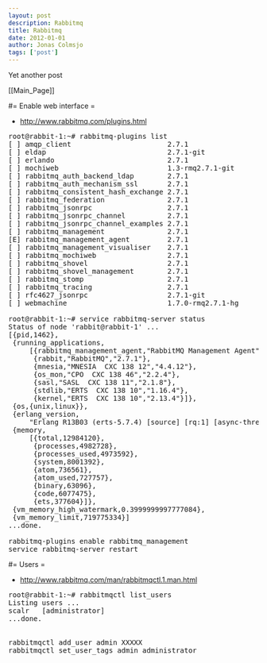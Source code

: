 ```yaml
---
layout: post
description: Rabbitmq
title: Rabbitmq
date: 2012-01-01
author: Jonas Colmsjo
tags: ['post']
---
```


Yet another post





[[Main_Page]]


#= Enable web interface =

* http://www.rabbitmq.com/plugins.html

<pre>
root@rabbit-1:~# rabbitmq-plugins list
[ ] amqp_client                       2.7.1
[ ] eldap                             2.7.1-git
[ ] erlando                           2.7.1
[ ] mochiweb                          1.3-rmq2.7.1-git
[ ] rabbitmq_auth_backend_ldap        2.7.1
[ ] rabbitmq_auth_mechanism_ssl       2.7.1
[ ] rabbitmq_consistent_hash_exchange 2.7.1
[ ] rabbitmq_federation               2.7.1
[ ] rabbitmq_jsonrpc                  2.7.1
[ ] rabbitmq_jsonrpc_channel          2.7.1
[ ] rabbitmq_jsonrpc_channel_examples 2.7.1
[ ] rabbitmq_management               2.7.1
[E] rabbitmq_management_agent         2.7.1
[ ] rabbitmq_management_visualiser    2.7.1
[ ] rabbitmq_mochiweb                 2.7.1
[ ] rabbitmq_shovel                   2.7.1
[ ] rabbitmq_shovel_management        2.7.1
[ ] rabbitmq_stomp                    2.7.1
[ ] rabbitmq_tracing                  2.7.1
[ ] rfc4627_jsonrpc                   2.7.1-git
[ ] webmachine                        1.7.0-rmq2.7.1-hg

root@rabbit-1:~# service rabbitmq-server status
Status of node 'rabbit@rabbit-1' ...
[{pid,1462},
 {running_applications,
     [{rabbitmq_management_agent,"RabbitMQ Management Agent","2.7.1"},
      {rabbit,"RabbitMQ","2.7.1"},
      {mnesia,"MNESIA  CXC 138 12","4.4.12"},
      {os_mon,"CPO  CXC 138 46","2.2.4"},
      {sasl,"SASL  CXC 138 11","2.1.8"},
      {stdlib,"ERTS  CXC 138 10","1.16.4"},
      {kernel,"ERTS  CXC 138 10","2.13.4"}]},
 {os,{unix,linux}},
 {erlang_version,
     "Erlang R13B03 (erts-5.7.4) [source] [rq:1] [async-threads:30] [hipe] [kernel-poll:true]\n"},
 {memory,
     [{total,12984120},
      {processes,4982728},
      {processes_used,4973592},
      {system,8001392},
      {atom,736561},
      {atom_used,727757},
      {binary,63096},
      {code,6077475},
      {ets,377604}]},
 {vm_memory_high_watermark,0.3999999997777084},
 {vm_memory_limit,719775334}]
...done.

rabbitmq-plugins enable rabbitmq_management
service rabbitmq-server restart
</pre>

#= Users =

* http://www.rabbitmq.com/man/rabbitmqctl.1.man.html

<pre>
root@rabbit-1:~# rabbitmqctl list_users
Listing users ...
scalr	[administrator]
...done.


rabbitmqctl add_user admin XXXXX
rabbitmqctl set_user_tags admin administrator

</pre>
